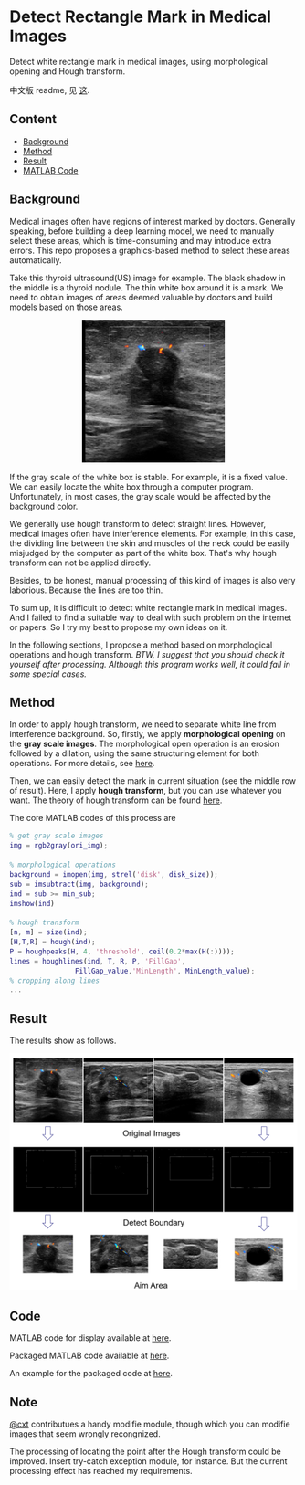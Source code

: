 # Detect Rectangle Mark in Medical Images
Detect white rectangle mark in medical images, using morphological opening and Hough transform.

中文版 readme, 见 [这](README_zhCN.md).

## Content
  * [Background](#background)
  * [Method](#method)
  * [Result](#result)
  * [MATLAB Code](#code)

## Background

Medical images often have regions of interest marked by doctors. Generally speaking, before building a deep learning model, we need to manually select these areas, which is time-consuming and may introduce extra errors. This repo proposes a graphics-based method to select these areas automatically.

Take this thyroid ultrasound(US) image for example. The black shadow in the middle is a thyroid nodule. The thin white box around it is a mark. We need to obtain images of areas deemed valuable by doctors and build models based on those areas. 

<p align="center">
<img src="img/ori.jpg" alt="ultrasound(US) images" width="250" height="250" />
</p>

If the gray scale of the white box is stable. For example, it is a fixed value. We can easily locate the white box through a computer program. Unfortunately, in most cases, the gray scale would be affected by the background color. 

We generally use hough transform to detect straight lines. However, medical images often have interference elements. For example, in this case, the dividing line between the skin and muscles of the neck could be easily misjudged by the computer as part of the white box. That's why hough transform can not be applied directly.

Besides, to be honest, manual processing of this kind of images is also very laborious. Because the lines are too thin.

To sum up, it is difficult to detect  white rectangle mark in medical images. And I failed to find a suitable way to deal with such problem on the internet or papers. So I try my best to propose my own ideas on it.

In the following sections, I propose a method based on morphological operations and hough transform. *BTW, I suggest that you should check it yourself after processing. Although this program works well, it could fail in some special cases.*


## Method

In order to apply hough transform, we need to separate white line from interference background. So, firstly, we apply **morphological opening** on the **gray scale images**. The morphological open operation is an erosion followed by a dilation, using the same structuring element for both operations. For more details, see [here](https://www.mathworks.com/help/images/ref/imopen.html#f5-345703_seealso).

Then, we can easily detect the mark in current situation (see the middle row of result). Here, I apply **hough transform**, but you can use whatever you want. The theory of hough transform can be found [here](https://en.wikipedia.org/wiki/Hough_transform).

The core MATLAB codes of this process are
```matlab
% get gray scale images
img = rgb2gray(ori_img);

% morphological operations
background = imopen(img, strel('disk', disk_size));
sub = imsubtract(img, background);
ind = sub >= min_sub;
imshow(ind)

% hough transform
[n, m] = size(ind);
[H,T,R] = hough(ind);
P = houghpeaks(H, 4, 'threshold', ceil(0.2*max(H(:))));
lines = houghlines(ind, T, R, P, 'FillGap', 
                FillGap_value,'MinLength', MinLength_value);
% cropping along lines
...
```

## Result

The results show as follows.

![Diagram of method 1](img/result_method1.png)

## Code

MATLAB code for display available at [here](code.m).

Packaged MATLAB code available at [here](./package/detect_rectangle_mark.m).

An example for the packaged code at [here](./package/example.m).

## Note

[@cxt](https://github.com/cxt213) contributues a handy modifie module, though which you can modifie images that seem wrongly recongnized. 

The processing of locating the point after the Hough transform could be improved. Insert try-catch exception module, for instance. But the current processing effect has reached my requirements.
